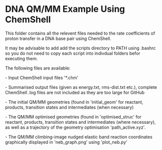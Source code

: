 # DNA QM/MM Example Using ChemShell

This folder contains all the relevent files needed to the rate coefficients of proton transfer in a DNA base pair using ChemShell.</p>
It may be advisable to add add the scripts directory to PATH using .bashrc so you do not need to copy each script into indivdual folders befor executing them.</p>

The following files are available:</p>
\- Input ChemShell input files '\*.chm'</p>
\- Summarised output files (given as energy.txt, rms-dist.txt etc.), complete ChemShell .log files are not included as they are too large for GitHub</p>
\- The initial QM/MM geometries (found in 'initial\_geom' for reactant, products, transition states and intermediates (when necessary)</p>
\- The QM/MM optimised geometries (found in 'optimised\_struc' for reactant, products, transition states and intermediates (where necessary), as well as a trajectory of the geometry optimisation 'path\_active.xyz'.</p>
\- The QM/MM climbing-image nudged elastic band reaction coordinates graphically displayed in 'neb\_graph.png' using 'plot\_neb.py'</p>




